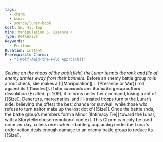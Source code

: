 ```yaml
---
tags:
  - charm
  - Lunar
  - source/lunar-book
Cost: 5m, 4i, 1wp
Mins: Manipulation 5, Essence 4
Type: Reflexive
Keywords:
  - Perilous
Duration: Instant
Prerequisite Charms:
  - "[[Wolf-Amid-the-Fold Approach]]"
---
```

*Seizing on the chaos of the battlefield, the Lunar tempts the rank and file of enemy armies away from their banners.*
Before an enemy battle group rolls a rout check, she makes a ([[Manipulation]] + {Presence or War}) roll against its [[Resolve]]. If she succeeds and the battle group suffers dissolution (Exalted, p. 209), it reforms under her command, losing a dot of [[Size]]. Deserters, mercenaries, and ill-treated troops turn to the Lunar’s side, believing she offers the best chance for survival, while those who refuse to turn traitor make up the lost dot of [[Size]]. Once the battle ends, the battle group’s members form a Minor [[Intimacy|Tie]] toward the Lunar, with a Storytellerchosen emotional context. This Charm can only be used once per day, unless reset when a battle group acting under the Lunar’s order action deals enough damage to an enemy battle group to reduce its [[Size]].